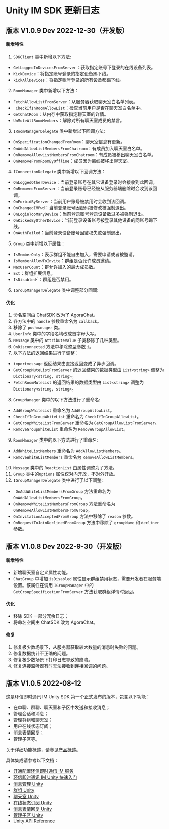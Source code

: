 # Unity IM SDK 更新日志

<Toc />

## 版本 V1.0.9 Dev 2022-12-30（开发版）

#### 新增特性

1. `SDKClient` 类中新增以下方法:      
 - `GetLoggedInDevicesFromServer`：获取指定账号下登录的在线设备列表。
 - `KickDevice`：将指定账号登录的指定设备踢下线。
 - `kickAllDevices`：将指定账号登录的所有设备都踢下线。
2. `RoomManager` 类中新增以下方法： 
 - `FetchAllowListFromServer`：从服务器获取聊天室白名单列表。
 - ` CheckIfInRoomAllowList`：检查当前用户是否在聊天室白名单中。
 - `GetChatRoom`：从内存中获取指定聊天室的详情。
 - `UnMuteAllRoomMembers`：解除对所有聊天室成员的禁言。
3. `IRoomManagerDelegate` 类中新增以下回调方法:
 - `OnSpecificationChangedFromRoom`：聊天室信息有更新。
 - `OnAddAllowListMembersFromChatroom`：有成员加入聊天室白名单。
 - `OnRemoveAllowListMembersFromChatroom`：有成员被移出聊天室白名单。
 - `OnRemoveFromRoomByOffline`：成员因为离线被移出聊天室。              
4. `IConnectionDelegate` 类中新增以下回调方法：
 - `OnLoggedOtherDevice`：当前登录账号在其它设备登录时会接收到此回调。
 - `OnRemovedFromServer`：当前登录账号已经被从服务器端删除时会收到该回调。
 - `OnForbidByServer`：当前用户账号被禁用时会收到该回调。
 - `OnChangedIMPwd`：当前登录账号因密码被修改被强制退出。
 - `OnLoginTooManyDevice`：当前登录账号登录设备数过多被强制退出。
 - `OnKickedByOtherDevice`：当前登录设备账号被登录其他设备的同账号踢下线。
 - `OnAuthFailed`：当前登录设备账号因鉴权失败强制退出。
5. `Group` 类中新增以下属性：             
 - `IsMemberOnly`：表示群组不能自由加入，需要申请或者被邀请。
 - `IsMemberAllowToInvite`：群组是否允许成员邀请。
 - `MaxUserCount`：群允许加入的最大成员数。
 - `Ext`：群组扩展信息。
 - `IsDisabled`·`：群组是否禁用。         
6. `IGroupManagerDelegate` 类中调整部分回调:
              
#### 优化

1. 命名空间由 ChatSDK 改为了 AgoraChat。
2. 各方法中的 `handle` 参数重命名为 `callback`。
3. 移除了 `pushmanager` 类。
4. `UserInfo` 类中的字段名均改成首字母大写。
5. `Message` 类中的 `AttributeValue` 子类移除了几种类型。
6. `OnDisconnected` 方法中移除整型参数 `i`。
7. 以下方法的返回结果进行了调整：
 - `importmessage` 返回结果由直接返回变成了异步回调。
 - `GetGroupMuteListFromServer` 的返回结果的数据类型由 `List<string>` 调整为 `Dictionary<string, string>`。
 - `FetchRoomMuteList` 的返回结果的数据类型由 `List<string>` 调整为 `Dictionary<string, string>`。
8. `GroupManager` 类中的以下方法进行了重命名:
 - `AddGroupWhiteList` 重命名为 `AddGroupAllowList`。
 - `CheckIfInGroupWhiteList` 重命名为 `CheckIfInGroupAllowList`。
 - `GetGroupWhiteListFromServer` 重命名为 `GetGroupAllowListFromServer`。
 - `RemoveGroupWhiteList` 重命名为 `RemoveGroupAllowList`。            
9. `RoomManager` 类中的以下方法进行了重命名:
 - `AddWhiteListMembers` 重命名为 `AddAllowListMembers`。
 - `RemoveWhiteListMembers` 重命名为 `RemoveAllowListMembers`。                
10. `Message` 类中的 `ReactionList` 由属性调整为了方法。           
11. `Group` 类中的`Options` 属性仅对内开放，不对外开放。                    
12. `IGroupManagerDelegate` 类中进行了以下调整:
 - ` OnAddWhiteListMembersFromGroup` 方法重命名为 `OnAddAllowListMembersFromGroup`。
 - `OnRemoveWhiteListMembersFromGroup` 方法重命名为 `OnRemoveAllowListMembersFromGroup`。
 - `OnInvitationAcceptedFromGroup` 方法中移除了 `reason` 参数。
 - `OnRequestToJoinDeclinedFromGroup` 方法中移除了 `groupName` 和 `decliner` 参数。

## 版本 V1.0.8 Dev 2022-9-30（开发版）

#### 新增特性

- 新增聊天室自定义属性功能。
- `ChatGroup` 中增加 `isDisabled` 属性显示群组禁用状态，需要开发者在服务端设置。该属性在调用 `IGroupManager` 中的 `GetGroupSpecificationFromServer` 方法获取群组详情时返回。
#### 优化

- 移除 SDK 一部分冗余日志；
- 将命名空间由 ChatSDK 改为 AgoraChat。
        
#### 修复

  1. 修复极少数场景下，从服务器获取较大数量的消息时失败的问题。
  2. 修复数据统计不正确的问题。       
  3. 修复极少数场景下打印日志导致的崩溃。
  4. 修复连接监听器有时无法接收到连接回调的问题。

## 版本 V1.0.5 2022-08-12

这是环信即时通讯 IM Unity SDK 第一个正式发布的版本，包含以下功能：

- 在单聊、群聊、聊天室和子区中发送和接收消息；
- 管理会话和消息；
- 管理群组和聊天室；
- 用户在线状态订阅；
- 消息表情回复；
- 管理子区等。

关于详细功能概述，请参见[产品概述](http://docs-im-beta.easemob.com/product/introduction.html)。

具体集成请参考以下文档：

- [开通配置环信即时通讯 IM 服务](/product/enable_and_configure_IM.html)
- [环信即时通讯 IM Unity 快速入门](quickstart.html)
- [消息管理 Unity](message_overview.html)
- [群组 Unity](group_overview.html)
- [聊天室 Unity](room_overview.html)
- [在线状态订阅 Unity](presence.html)
- [消息表情回复 Unity](reaction.html)
- [管理子区 Unity](thread.html)
- [Unity API Reference](apireference.html)